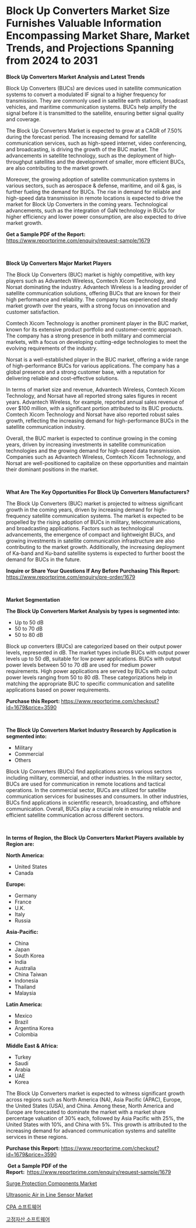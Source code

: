 <p><h1>Block Up Converters Market Size Furnishes Valuable Information Encompassing Market Share, Market Trends, and Projections Spanning from 2024 to 2031</h1></p><p><strong>Block Up Converters Market Analysis and Latest Trends</strong></p>
<p><p>Block Up Converters (BUCs) are devices used in satellite communication systems to convert a modulated IF signal to a higher frequency for transmission. They are commonly used in satellite earth stations, broadcast vehicles, and maritime communication systems. BUCs help amplify the signal before it is transmitted to the satellite, ensuring better signal quality and coverage.</p><p>The Block Up Converters Market is expected to grow at a CAGR of 7.50% during the forecast period. The increasing demand for satellite communication services, such as high-speed internet, video conferencing, and broadcasting, is driving the growth of the BUC market. The advancements in satellite technology, such as the deployment of high-throughput satellites and the development of smaller, more efficient BUCs, are also contributing to the market growth.</p><p>Moreover, the growing adoption of satellite communication systems in various sectors, such as aerospace & defense, maritime, and oil & gas, is further fueling the demand for BUCs. The rise in demand for reliable and high-speed data transmission in remote locations is expected to drive the market for Block Up Converters in the coming years. Technological advancements, such as the integration of GaN technology in BUCs for higher efficiency and lower power consumption, are also expected to drive market growth.</p></p>
<p><strong>Get a Sample PDF of the Report:&nbsp;</strong> <a href="https://www.reportprime.com/enquiry/request-sample/1679">https://www.reportprime.com/enquiry/request-sample/1679</a></p>
<p>&nbsp;</p>
<p><strong>Block Up Converters Major Market Players</strong></p>
<p><p>The Block Up Converters (BUC) market is highly competitive, with key players such as Advantech Wireless, Comtech Xicom Technology, and Norsat dominating the industry. Advantech Wireless is a leading provider of satellite communication solutions, offering BUCs that are known for their high performance and reliability. The company has experienced steady market growth over the years, with a strong focus on innovation and customer satisfaction.</p><p>Comtech Xicom Technology is another prominent player in the BUC market, known for its extensive product portfolio and customer-centric approach. The company has a strong presence in both military and commercial markets, with a focus on developing cutting-edge technologies to meet the evolving requirements of the industry.</p><p>Norsat is a well-established player in the BUC market, offering a wide range of high-performance BUCs for various applications. The company has a global presence and a strong customer base, with a reputation for delivering reliable and cost-effective solutions.</p><p>In terms of market size and revenue, Advantech Wireless, Comtech Xicom Technology, and Norsat have all reported strong sales figures in recent years. Advantech Wireless, for example, reported annual sales revenue of over $100 million, with a significant portion attributed to its BUC products. Comtech Xicom Technology and Norsat have also reported robust sales growth, reflecting the increasing demand for high-performance BUCs in the satellite communication industry.</p><p>Overall, the BUC market is expected to continue growing in the coming years, driven by increasing investments in satellite communication technologies and the growing demand for high-speed data transmission. Companies such as Advantech Wireless, Comtech Xicom Technology, and Norsat are well-positioned to capitalize on these opportunities and maintain their dominant positions in the market.</p></p>
<p>&nbsp;</p>
<p><strong>What Are The Key Opportunities For Block Up Converters Manufacturers?</strong></p>
<p><p>The Block Up Converters (BUC) market is projected to witness significant growth in the coming years, driven by increasing demand for high-frequency satellite communication systems. The market is expected to be propelled by the rising adoption of BUCs in military, telecommunications, and broadcasting applications. Factors such as technological advancements, the emergence of compact and lightweight BUCs, and growing investments in satellite communication infrastructure are also contributing to the market growth. Additionally, the increasing deployment of Ka-band and Ku-band satellite systems is expected to further boost the demand for BUCs in the future.</p></p>
<p><strong>Inquire or Share Your Questions If Any Before Purchasing This Report:</strong> <a href="https://www.reportprime.com/enquiry/pre-order/1679">https://www.reportprime.com/enquiry/pre-order/1679</a></p>
<p>&nbsp;</p>
<p><strong>Market Segmentation</strong></p>
<p><strong>The Block Up Converters Market Analysis by types is segmented into:</strong></p>
<p><ul><li>Up to 50 dB</li><li>50 to 70 dB</li><li>50 to 80 dB</li></ul></p>
<p><p>Block up converters (BUCs) are categorized based on their output power levels, represented in dB. The market types include BUCs with output power levels up to 50 dB, suitable for low power applications. BUCs with output power levels between 50 to 70 dB are used for medium power requirements. High power applications are served by BUCs with output power levels ranging from 50 to 80 dB. These categorizations help in matching the appropriate BUC to specific communication and satellite applications based on power requirements.</p></p>
<p><strong>Purchase this Report:&nbsp;</strong><a href="https://www.reportprime.com/checkout?id=1679&price=3590">https://www.reportprime.com/checkout?id=1679&price=3590</a></p>
<p>&nbsp;</p>
<p><strong>The Block Up Converters Market Industry Research by Application is segmented into:</strong></p>
<p><ul><li>Military</li><li>Commercial</li><li>Others</li></ul></p>
<p><p>Block Up Converters (BUCs) find applications across various sectors including military, commercial, and other industries. In the military sector, BUCs are used for communication in remote locations and tactical operations. In the commercial sector, BUCs are utilized for satellite communication services for businesses and consumers. In other industries, BUCs find applications in scientific research, broadcasting, and offshore communication. Overall, BUCs play a crucial role in ensuring reliable and efficient satellite communication across different sectors.</p></p>
<p>&nbsp;</p>
<p><strong>In terms of Region, the Block Up Converters Market Players available by Region are:</strong></p>
<p>
    <p> <strong> North America: </strong>
        <ul>
            <li>United States</li>
            <li>Canada</li>
        </ul>
        </p> 
    <p> <strong> Europe: </strong>
        <ul>
            <li>Germany</li>
            <li>France</li>
            <li>U.K.</li>
            <li>Italy</li>
            <li>Russia</li>
        </ul>
        </p> 
    <p> <strong> Asia-Pacific: </strong>
        <ul>
            <li>China</li>
            <li>Japan</li>
            <li>South Korea</li>
            <li>India</li>
            <li>Australia</li>
            <li>China Taiwan</li>
            <li>Indonesia</li>
            <li>Thailand</li>
            <li>Malaysia</li>
        </ul>
        </p> 
    <p> <strong> Latin America: </strong>
        <ul>
            <li>Mexico</li>
            <li>Brazil</li>
            <li>Argentina Korea</li>
            <li>Colombia</li>
        </ul>
        </p> 
    <p> <strong> Middle East & Africa: </strong>
        <ul>
            <li>Turkey</li>
            <li>Saudi</li>
            <li>Arabia</li>
            <li>UAE</li>
            <li>Korea</li>
        </ul>
    </p>
    </p>
<p><p>The Block Up Converters market is expected to witness significant growth across regions such as North America (NA), Asia Pacific (APAC), Europe, the United States (USA), and China. Among these, North America and Europe are forecasted to dominate the market with a market share percentage valuation of 30% each, followed by Asia Pacific with 25%, the United States with 10%, and China with 5%. This growth is attributed to the increasing demand for advanced communication systems and satellite services in these regions.</p></p>
<p><strong>Purchase this Report: </strong><a href="https://www.reportprime.com/checkout?id=1679&price=3590">https://www.reportprime.com/checkout?id=1679&price=3590</a></p>
<p>&nbsp;<strong>Get a Sample PDF of the Report:&nbsp;&nbsp;</strong><a href="https://www.reportprime.com/enquiry/request-sample/1679">https://www.reportprime.com/enquiry/request-sample/1679</a></p>
<p><strong></strong></p>
<p><p><a href="https://github.com/edytherolanlouisejk1miz0wig/Market-Research-Report-List-1/blob/main/surge-protection-components-market.md">Surge Protection Components Market</a></p><p><a href="https://github.com/RoccoManning/Market-Research-Report-List-4/blob/main/ultrasonic-air-in-line-sensor-market.md">Ultrasonic Air in Line Sensor Market</a></p><p><a href="https://github.com/TimmyMann6767/Market-Research-Report-List-1/blob/main/41260799397.md">CPA 소프트웨어</a></p><p><a href="https://github.com/JeromeRtyau89966/Market-Research-Report-List-1/blob/main/33440549398.md">고정자산 소프트웨어</a></p></p>